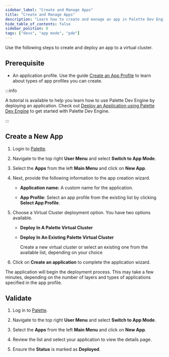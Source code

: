 ```yaml
---
sidebar_label: "Create and Manage Apps"
title: "Create and Manage Apps"
description: "Learn how to create and manage an app in Palette Dev Engine."
hide_table_of_contents: false
sidebar_position: 0
tags: ["devx", "app mode", "pde"]
---
```


Use the following steps to create and deploy an app to a virtual cluster.

## Prerequisite

- An application profile. Use the guide
  [Create an App Profile](../../profiles/app-profiles/create-app-profiles/create-app-profiles.md) to learn about types
  of app profiles you can create.

:::info

A tutorial is available to help you learn how to use Palette Dev Engine by deploying an application. Check out
[Deploy an Application using Palette Dev Engine](../../tutorials/pde/deploy-app.md) to get started with Palette Dev
Engine.

:::

## Create a New App

1. Login to [Palette](https://console.spectrocloud.com).

2. Navigate to the top right **User Menu** and select **Switch to App Mode**.

3. Select the **Apps** from the left **Main Menu** and click on **New App**.

4. Next, provide the following information to the app creation wizard.

   - **Application name:** A custom name for the application.

   - **App Profile**: Select an app profile from the existing list by clicking **Select App Profile**.

5. Choose a Virtual Cluster deployment option. You have two options available.

   - **Deploy In A Palette Virtual Cluster**

   - **Deploy In An Existing Palette Virtual Cluster**

     Create a new virtual cluster or select an existing one from the available list, depending on your choice

6. Click on **Create an application** to complete the application wizard.

The application will begin the deployment process. This may take a few minutes, depending on the number of layers and
types of applications specified in the app profile.

## Validate

1. Log in to [Palette](https://console.spectrocloud.com).

2. Navigate to the top right **User Menu** and select **Switch to App Mode**.

3. Select the **Apps** from the left **Main Menu** and click on **New App**.

4. Review the list and select your application to view the details page.

5. Ensure the **Status** is marked as **Deployed**.
